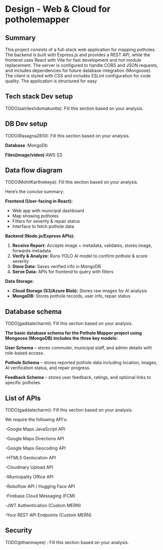 # Design - Web & Cloud for potholemapper

## Summary

This project consists of a full-stack web application for mapping potholes. The backend is built with Express.js and provides a REST API, while the frontend uses React with Vite for fast development and hot module replacement. The server is configured to handle CORS and JSON requests, and includes dependencies for future database integration (Mongoose). The client is styled with CSS and includes ESLint configuration for code quality. The application is structured for easy

## Tech stack Dev setup

TODO(sairiteshdomakuntla): Fill this section based on your analysis.

## DB Dev setup

TODO(Rasagna2810): Fill this section based on your analysis.

**Database** :MongoDb

**Files(image/video)**:AWS S3

## Data flow diagram

TODO(MohitKarthiekeya): Fill this section based on your analysis.

Here’s the concise summary:

**Frontend (User-facing in React):**

* Web app with municipal dashboard
* Map showing potholes
* Filters for severity & repair status
* Interface to fetch pothole data

**Backend (Node.js/Express APIs):**

1. **Receive Report:** Accepts image + metadata, validates, stores image, forwards metadata
2. **Verify & Analyze:** Runs YOLO AI model to confirm pothole & score severity
3. **Store Data:** Saves verified info in MongoDB
4. **Serve Data:** APIs for frontend to query with filters

**Data Storage:**

* **Cloud Storage (S3/Azure Blob):** Stores raw images for AI analysis
* **MongoDB:** Stores pothole records, user info, repair status


## Database schema

TODO(gaddalecharmi): Fill this section based on your analysis.

**The basic database schema for the Pothole Mapper project using Mongoose (MongoDB) includes the three key models:**

**User Schema** – stores commuter, municipal staff, and admin details with role-based access.

**Pothole Schema** – stores reported pothole data including location, images, AI verification status, and repair progress.

**Feedback Schema** – stores user feedback, ratings, and optional links to specific potholes.

## List of APIs

TODO(gaddalecharmi): Fill this section based on your analysis.

We require the following API's: 

-Google Maps JavaScript API

-Google Maps Directions API

-Google Maps Geocoding API

-HTML5 Geolocation API

-Cloudinary Upload API

-Municipality Office API

-Roboflow API / Hugging Face API

-Firebase Cloud Messaging (FCM)

-JWT Authentication (Custom MERN)

-Your REST API Endpoints (Custom MERN)

## Security

TODO(pthanmayee) : Fill this section based on your analysis.
